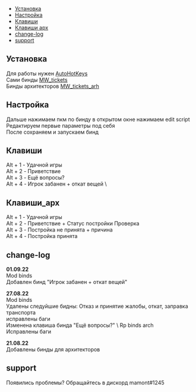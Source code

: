 
* [Установка](#Установка)
* [Настройка](#Настройка)
* [Клавиши](#Клавиши)
* [Клавиши арх](#Клавиши_арх)
* [change-log](#change-log)
* [support](#support)


## Установка
Для работы нужен [AutoHotKeys](https://www.autohotkey.com) \
Сами бинды [MW_tickets](/MW_tickets.ahk?raw=true) \
Бинды архитекторов [MW_tickets_arh](/MW_tickets_arch.ahk?raw=true)

## Настройка
Дальше нажимаем пкм по бинду в открытом окне нажимаем edit script \
Редактируем первые параметры под себя \
После сохраняем и запускаем бинд 

## Клавиши
Alt + 1 - Удачной игры \
Alt + 2 - Приветствие \
Alt + 3 - Ещё вопросы? \
Alt + 4 - Игрок забанен + откат вещей \

## Клавиши_арх
Alt + 1 - Удачной игры \
Alt + 2 - Приветствие + Статус постройки Проверка \
Alt + 3 - Постройка не принята + причина \
Alt + 4 - Постройка принята 

## change-log

**01.09.22** \
Mod binds \
Добавлен бинд "Игрок забанен + откат вещей" 

**27.08.22** \
Mod binds \
 Удалены следуйшие бидны: Отказ и принятие жалобы, откат, заправка транспорта \
 исправлены баги \
 Изменена клавиша бинда "Ещё вопросы?" \ 
 Rp binds arch \
  Исправлены баги 

**21.08.22** \
Добавлены бинды для архитекторов


## support
Появились проблемы? Обращайтесь в дискорд mamont#1245
